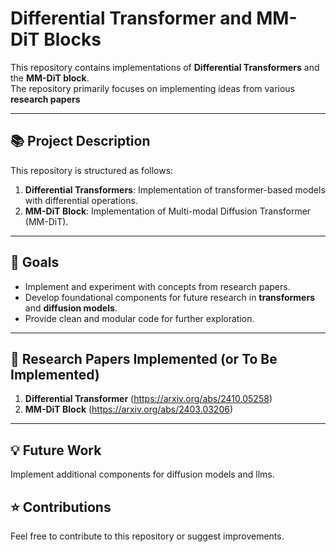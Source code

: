 # Differential Transformer and MM-DiT Blocks

This repository contains implementations of **Differential Transformers** and the **MM-DiT block**.  
The repository primarily focuses on implementing ideas from various **research papers**

---

## 📚 Project Description  

This repository is structured as follows:
1. **Differential Transformers**: Implementation of transformer-based models with differential operations.
2. **MM-DiT Block**: Implementation of Multi-modal Diffusion Transformer (MM-DiT).

---

## 🚀 Goals  
- Implement and experiment with concepts from research papers.
- Develop foundational components for future research in **transformers** and **diffusion models**.
- Provide clean and modular code for further exploration.

---

## 📝 Research Papers Implemented (or To Be Implemented)
1. **Differential Transformer** (https://arxiv.org/abs/2410.05258)
2. **MM-DiT Block** (https://arxiv.org/abs/2403.03206)
---

## 💡 Future Work  
Implement additional components for diffusion models and llms.

## ⭐ Contributions
Feel free to contribute to this repository or suggest improvements.